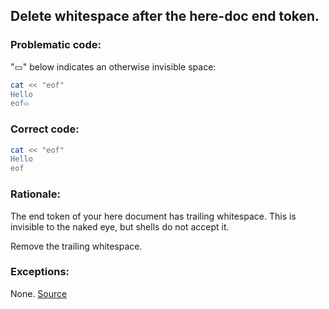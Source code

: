 ## Delete whitespace after the here-doc end token.

### Problematic code:

"▭" below indicates an otherwise invisible space:

```sh
cat << "eof"
Hello
eof▭   
```

### Correct code:

```sh
cat << "eof"
Hello
eof
```
### Rationale:

The end token of your here document has trailing whitespace. This is invisible to the naked eye, but shells do not accept it.

Remove the trailing whitespace.

### Exceptions:

None.
[Source](https://github.com/koalaman/shellcheck/wiki/SC1118)

